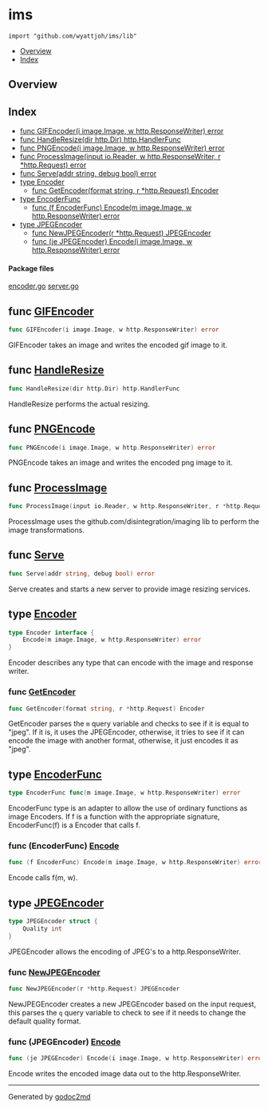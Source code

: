 

# ims
`import "github.com/wyattjoh/ims/lib"`

* [Overview](#pkg-overview)
* [Index](#pkg-index)

## <a name="pkg-overview">Overview</a>



## <a name="pkg-index">Index</a>
* [func GIFEncoder(i image.Image, w http.ResponseWriter) error](#GIFEncoder)
* [func HandleResize(dir http.Dir) http.HandlerFunc](#HandleResize)
* [func PNGEncode(i image.Image, w http.ResponseWriter) error](#PNGEncode)
* [func ProcessImage(input io.Reader, w http.ResponseWriter, r *http.Request) error](#ProcessImage)
* [func Serve(addr string, debug bool) error](#Serve)
* [type Encoder](#Encoder)
  * [func GetEncoder(format string, r *http.Request) Encoder](#GetEncoder)
* [type EncoderFunc](#EncoderFunc)
  * [func (f EncoderFunc) Encode(m image.Image, w http.ResponseWriter) error](#EncoderFunc.Encode)
* [type JPEGEncoder](#JPEGEncoder)
  * [func NewJPEGEncoder(r *http.Request) JPEGEncoder](#NewJPEGEncoder)
  * [func (je JPEGEncoder) Encode(i image.Image, w http.ResponseWriter) error](#JPEGEncoder.Encode)


#### <a name="pkg-files">Package files</a>
[encoder.go](/src/github.com/wyattjoh/ims/lib/encoder.go) [server.go](/src/github.com/wyattjoh/ims/lib/server.go) 





## <a name="GIFEncoder">func</a> [GIFEncoder](/src/target/encoder.go?s=1793:1852#L63)
``` go
func GIFEncoder(i image.Image, w http.ResponseWriter) error
```
GIFEncoder takes an image and writes the encoded gif image to it.



## <a name="HandleResize">func</a> [HandleResize](/src/target/server.go?s=1181:1229#L42)
``` go
func HandleResize(dir http.Dir) http.HandlerFunc
```
HandleResize performs the actual resizing.



## <a name="PNGEncode">func</a> [PNGEncode](/src/target/encoder.go?s=1432:1490#L48)
``` go
func PNGEncode(i image.Image, w http.ResponseWriter) error
```
PNGEncode takes an image and writes the encoded png image to it.



## <a name="ProcessImage">func</a> [ProcessImage](/src/target/server.go?s=489:569#L19)
``` go
func ProcessImage(input io.Reader, w http.ResponseWriter, r *http.Request) error
```
ProcessImage uses the github.com/disintegration/imaging lib to perform the
image transformations.



## <a name="Serve">func</a> [Serve](/src/target/server.go?s=2373:2414#L80)
``` go
func Serve(addr string, debug bool) error
```
Serve creates and starts a new server to provide image resizing services.




## <a name="Encoder">type</a> [Encoder](/src/target/encoder.go?s=329:407#L10)
``` go
type Encoder interface {
    Encode(m image.Image, w http.ResponseWriter) error
}
```
Encoder describes any type that can encode with the image and response
writer.







### <a name="GetEncoder">func</a> [GetEncoder](/src/target/encoder.go?s=1036:1091#L29)
``` go
func GetEncoder(format string, r *http.Request) Encoder
```
GetEncoder parses the `m` query variable and checks to see if it is equal to
"jpeg". If it is, it uses the JPEGEncoder, otherwise, it tries to see if it
can encode the image with another format, otherwise, it just encodes it as
"jpeg".





## <a name="EncoderFunc">type</a> [EncoderFunc](/src/target/encoder.go?s=603:668#L18)
``` go
type EncoderFunc func(m image.Image, w http.ResponseWriter) error
```
EncoderFunc type is an adapter to allow the use of
ordinary functions as image Encoders. If f is a function
with the appropriate signature, EncoderFunc(f) is a
Encoder that calls f.










### <a name="EncoderFunc.Encode">func</a> (EncoderFunc) [Encode](/src/target/encoder.go?s=695:766#L21)
``` go
func (f EncoderFunc) Encode(m image.Image, w http.ResponseWriter) error
```
Encode calls f(m, w).




## <a name="JPEGEncoder">type</a> [JPEGEncoder](/src/target/encoder.go?s=2515:2555#L90)
``` go
type JPEGEncoder struct {
    Quality int
}
```
JPEGEncoder allows the encoding of JPEG's to a http.ResponseWriter.







### <a name="NewJPEGEncoder">func</a> [NewJPEGEncoder](/src/target/encoder.go?s=2228:2276#L78)
``` go
func NewJPEGEncoder(r *http.Request) JPEGEncoder
```
NewJPEGEncoder creates a new JPEGEncoder based on the input request, this
parses the `q` query variable to check to see if it needs to change the
default quality format.





### <a name="JPEGEncoder.Encode">func</a> (JPEGEncoder) [Encode](/src/target/encoder.go?s=2629:2701#L95)
``` go
func (je JPEGEncoder) Encode(i image.Image, w http.ResponseWriter) error
```
Encode writes the encoded image data out to the http.ResponseWriter.








- - -
Generated by [godoc2md](http://godoc.org/github.com/davecheney/godoc2md)
